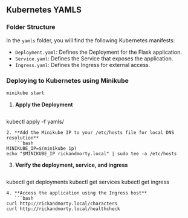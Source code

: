 ## Kubernetes YAMLS

### Folder Structure

In the `yamls` folder, you will find the following Kubernetes manifests:

- `Deployment.yaml`: Defines the Deployment for the Flask application.
- `Service.yaml`: Defines the Service that exposes the application.
- `Ingress.yaml`: Defines the Ingress for external access.

### Deploying to Kubernetes using Minikube
```bash
minikube start
```
1. **Apply the Deployment**

   ```bash
kubectl apply -f yamls/
```
2. **Add the Minikube IP to your /etc/hosts file for local DNS resolution**
   ```bash
MINIKUBE_IP=$(minikube ip)
echo "$MINIKUBE_IP rickandmorty.local" | sudo tee -a /etc/hosts
```
3. **Verify the deployment, service, and ingress**
   ```bash
kubectl get deployments
kubectl get services
kubectl get ingress
```
4. **Access the application using the Ingress host**
   ```bash
curl http://rickandmorty.local/characters
curl http://rickandmorty.local/healthcheck
```

